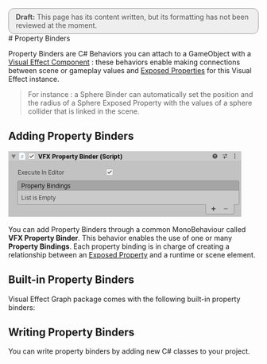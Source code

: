 <div style="border: solid 1px #999; border-radius:12px; background-color:#EEE; padding: 8px; padding-left:14px; color: #555; font-size:14px;"><b>Draft:</b> This page has its content written, but its formatting has not been reviewed at the moment.</div>
# Property Binders

Property Binders are C# Behaviors you can attach to a GameObject with a [Visual Effect Component](VisualEffectComponent.md) : these behaviors enable making connections between scene or gameplay values and [Exposed Properties](Blackboard.md#exposed-properties-in-inspector) for this Visual Effect instance.

> For instance : a Sphere Binder can automatically set the position and the radius of a Sphere Exposed Property with the values of a sphere collider that is linked in the scene.

## Adding Property Binders

![](Images/PropertyBinder.png)

You can add Property Binders through a common MonoBehaviour called **VFX Property Binder**. This behavior enables the use of one or many **Property Bindings**. Each property binding is in charge of creating a relationship between an [Exposed Property](Blackboard.md#exposed-properties-in-inspector) and a runtime or scene element. 

## Built-in Property Binders

Visual Effect Graph package comes with the following built-in property binders:



## Writing Property Binders

You can write property binders by adding new C# classes to your project.

